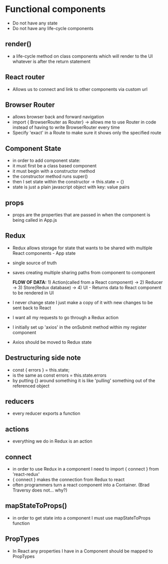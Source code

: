 # Functional components

- Do not have any state
- Do not have any life-cycle components

## render()

- a life-cycle method on class components which will render to the UI whatever is after the return statement

## React router

- Allows us to connect and link to other components via custom url

## Browser Router

- allows browser back and forward navigation
- import { BrowserRouter as Router} -> allows me to use Router in code instead of having to write BrowserRouter every time
- Specify 'exact' in a Route to make sure it shows only the specified route

## Component State

- in order to add component state:
- it must first be a class based component
- it must begin with a constructor method
- the constructor method runs super()
- then I set state within the constructor -> this.state = {}
- state is just a plain javascript object with key: value pairs

## props

- props are the properties that are passed in when the component is being called in App.js

## Redux

- Redux allows storage for state that wants to be shared with multiple React components - App state
- single source of truth
- saves creating multiple sharing paths from component to component

  **FLOW OF DATA:** 1) Action(called from a React component) -> 2) Reducer -> 3) Store(Redux database) -> 4) UI - Returns data to React component to be rendered in UI

- I never change state I just make a copy of it with new changes to be sent back to React
- I want all my requests to go through a Redux action
- I initially set up 'axios' in the onSubmit method within my register component
- Axios should be moved to Redux state

## Destructuring side note

- const { errors } = this.state;
- is the same as const errors = this.state.errors
- by putting {} around something it is like 'pulling' something out of the referenced object

## reducers

- every reducer exports a function

## actions

- everything we do in Redux is an action

## connect

- in order to use Redux in a component I need to import { connect } from 'react-redux'
- { connect } makes the connection from Redux to react
- often programmers turn a react component into a Container. (Brad Traversy does not... why?)

## mapStateToProps()

- in order to get state into a component I must use mapStateToProps function

## PropTypes

- In React any properties I have in a Component should be mapped to PropTypes
